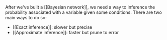 After we've built a [[Bayesian network]], we need a way to inference the probability associated with a variable given some conditions.
There are two main ways to do so:
- [[Exact inference]]: slower but precise
- [[Approximate inference]]: faster but prune to error